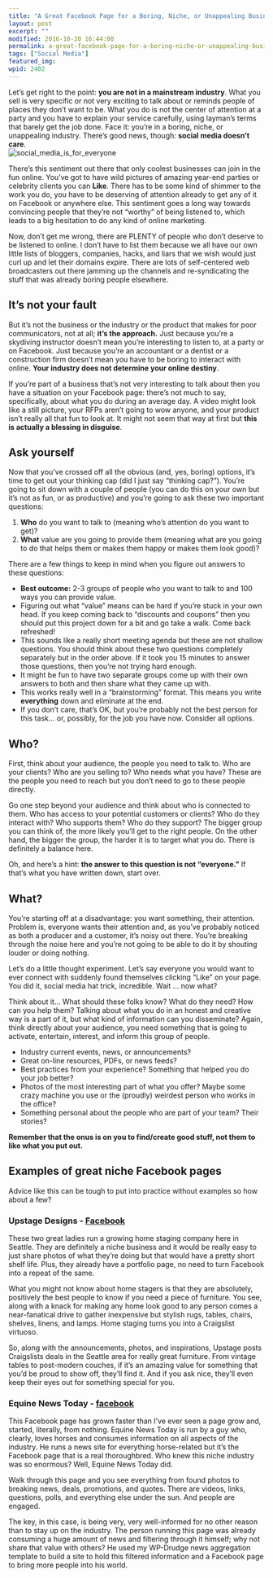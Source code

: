 ```yaml
---
title: "A Great Facebook Page for a Boring, Niche, or Unappealing Business"
layout: post
excerpt: ""
modified: 2016-10-20 16:44:00
permalink: a-great-facebook-page-for-a-boring-niche-or-unappealing-business/index.html
tags: ["Social Media"]
featured_img:
wpid: 2402
---
```



Let’s get right to the point: **you are not in a mainstream industry**. What you sell is very specific or not very exciting to talk about or reminds people of places they don’t want to be. What you do is not the center of attention at a party and you have to explain your service carefully, using layman’s terms that barely get the job done. Face it: you’re in a boring, niche, or unappealing industry. There’s good news, though: **social media doesn’t care**.  
![social_media_is_for_everyone](/_images/2011/08/social_media_is_for_everyone.jpg)

There’s this sentiment out there that only coolest businesses can join in the fun online. You’ve got to have wild pictures of amazing year-end parties or celebrity clients you can **Like**. There has to be some kind of shimmer to the work you do, you have to be deserving of attention already to get any of it on Facebook or anywhere else. This sentiment goes a long way towards convincing people that they’re not “worthy” of being listened to, which leads to a big hesitation to do any kind of online marketing.

Now, don’t get me wrong, there are PLENTY of people who don’t deserve to be listened to online. I don’t have to list them because we all have our own little lists of bloggers, companies, hacks, and liars that we wish would just curl up and let their domains expire. There are lots of self-centered web broadcasters out there jamming up the channels and re-syndicating the stuff that was already boring people elsewhere.

It’s not your fault
-------------------

But it’s not the business or the industry or the product that makes for poor communicators, not at all; **it’s the approach.** Just because you’re a skydiving instructor doesn’t mean you’re interesting to listen to, at a party or on Facebook. Just because you’re an accountant or a dentist or a construction firm doesn’t mean you have to be boring to interact with online. **Your industry does not determine your online destiny**.

If you’re part of a business that’s not very interesting to talk about then you have a situation on your Facebook page: there’s not much to say, specifically, about what you do during an average day. A video might look like a still picture, your RFPs aren’t going to wow anyone, and your product isn’t really all that fun to look at. It might not seem that way at first but **this is actually a blessing in disguise**.

Ask yourself
------------

Now that you’ve crossed off all the obvious (and, yes, boring) options, it’s time to get out your thinking cap (did I just say “thinking cap?”). You’re going to sit down with a couple of people (you can do this on your own but it’s not as fun, or as productive) and you’re going to ask these two important questions:

1. **Who** do you want to talk to (meaning who’s attention do you want to get)?
2. **What** value are you going to provide them (meaning what are you going to do that helps them or makes them happy or makes them look good)?

There are a few things to keep in mind when you figure out answers to these questions:

- **Best outcome:** 2-3 groups of people who you want to talk to and 100 ways you can provide value.
- Figuring out what “value” means can be hard if you’re stuck in your own head. If you keep coming back to “discounts and coupons” then you should put this project down for a bit and go take a walk. Come back refreshed!
- This sounds like a really short meeting agenda but these are not shallow questions. You should think about these two questions completely separately but in the order above. If it took you 15 minutes to answer those questions, then you’re not trying hard enough.
- It might be fun to have two separate groups come up with their own answers to both and then share what they came up with.
- This works really well in a “brainstorming” format. This means you write **everything** down and eliminate at the end.
- If you don’t care, that’s OK, but you’re probably not the best person for this task… or, possibly, for the job you have now. Consider all options.

**Who?**
--------

First, think about your audience, the people you need to talk to. Who are your clients? Who are you selling to? Who needs what you have? These are the people you need to reach but you don’t need to go to these people directly.

Go one step beyond your audience and think about who is connected to them. Who has access to your potential customers or clients? Who do they interact with? Who supports them? Who do they support? The bigger group you can think of, the more likely you’ll get to the right people. On the other hand, the bigger the group, the harder it is to target what you do. There is definitely a balance here.

Oh, and here’s a hint: **the answer to this question is not “everyone.”** If that’s what you have written down, start over.

**What?**
---------

You’re starting off at a disadvantage: you want something, their attention. Problem is, everyone wants their attention and, as you’ve probably noticed as both a producer and a customer, it’s noisy out there. You’re breaking through the noise here and you’re not going to be able to do it by shouting louder or doing nothing.

Let’s do a little thought experiment. Let’s say everyone you would want to ever connect with suddenly found themselves clicking “Like” on your page. You did it, social media hat trick, incredible. Wait … now what?

Think about it… What should these folks know? What do they need? How can you help them? Talking about what you do in an honest and creative way is a part of it, but what kind of information can you disseminate? Again, think directly about your audience, you need something that is going to activate, entertain, interest, and inform this group of people.

- Industry current events, news, or announcements?
- Great on-line resources, PDFs, or news feeds?
- Best practices from your experience? Something that helped you do your job better?
- Photos of the most interesting part of what you offer? Maybe some crazy machine you use or the (proudly) weirdest person who works in the office?
- Something personal about the people who are part of your team? Their stories?

**Remember that the onus is on you to find/create good stuff, not them to like what you put out.**

Examples of great niche Facebook pages
--------------------------------------

Advice like this can be tough to put into practice without examples so how about a few?

### Upstage Designs - [Facebook](https://www.facebook.com/SeiloStyle/)

These two great ladies run a growing home staging company here in Seattle. They are definitely a niche business and it would be really easy to just share photos of what they’re doing but that would have a pretty short shelf life. Plus, they already have a portfolio page, no need to turn Facebook into a repeat of the same.

What you might not know about home stagers is that they are absolutely, positively the best people to know if you need a piece of furniture. You see, along with a knack for making any home look good to any person comes a near-fanatical drive to gather inexpensive but stylish rugs, tables, chairs, shelves, linens, and lamps. Home staging turns you into a Craigslist virtuoso.

So, along with the announcements, photos, and inspirations, Upstage posts Craigslists deals in the Seattle area for really great furniture. From vintage tables to post-modern couches, if it’s an amazing value for something that you’d be proud to show off, they’ll find it. And if you ask nice, they’ll even keep their eyes out for something special for you.

### Equine News Today - [facebook](https://www.facebook.com/EquineNewsToday)

This Facebook page has grown faster than I’ve ever seen a page grow and, started, literally, from nothing. Equine News Today is run by a guy who, clearly, loves horses and consumes information on all aspects of the industry. He runs a news site for everything horse-related but it’s the Facebook page that is a real thoroughbred. Who knew this niche industry was so enormous? Well, Equine News Today did.

Walk through this page and you see everything from found photos to breaking news, deals, promotions, and quotes. There are videos, links, questions, polls, and everything else under the sun. And people are engaged.

The key, in this case, is being very, very well-informed for no other reason than to stay up on the industry. The person running this page was already consuming a huge amount of news and filtering through it himself; why not share that value with others? He used my WP-Drudge news aggregation template to build a site to hold this filtered information and a Facebook page to bring more people into his world.
